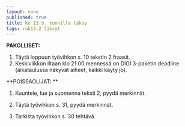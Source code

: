 ```yaml
---
layout: none
published: true
title: Ke 13.9. tunnille läksy
tags: rub13.2 läksyt
---
```

**PAKOLLISET:**

1. Täytä loppuun työvihkon s. 10 tekstin 2 fraasit.
2. Keskiviikkon iltaan klo 21.00 mennessä on DIGI 3-paketin deadline (aikataulussa näkyvät aiheet, kaikki käyty jo).

**POISSAOLIJAT:
**
1. Kuuntele, lue ja suomenna teksti 2, pyydä merkinnät.

2. Täytä työvihkon s. 31, pyydä merkinnät.

3. Tarkista työvihkon s. 30 tehtävä.



